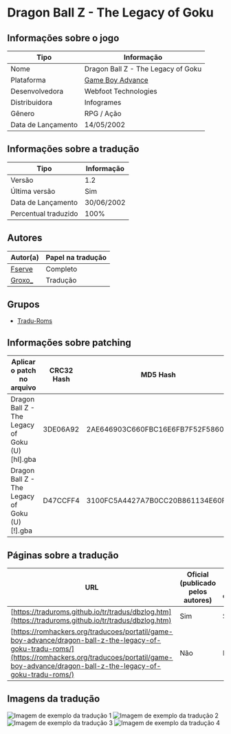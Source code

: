 # Dragon Ball Z - The Legacy of Goku

## Informações sobre o jogo

| Tipo | Informação |
| ----------- | ----------- |
| Nome | Dragon Ball Z \- The Legacy of Goku |
| Plataforma | [Game Boy Advance](../) |
| Desenvolvedora | Webfoot Technologies |
| Distribuidora | Infogrames |
| Gênero | RPG / Ação |
| Data de Lançamento | 14/05/2002 |

## Informações sobre a tradução

| Tipo | Informação |
| ----------- | ----------- |
| Versão | 1\.2 |
| Última versão | Sim |
| Data de Lançamento | 30/06/2002 |
| Percentual traduzido | 100% |

## Autores

| Autor(a) | Papel na tradução |
| ----------- | ----------- |
| [Fserve](../../../autores/fserve/) | Completo |
| [Groxo\_](../../../autores/groxo/) | Tradução |

## Grupos

* [Tradu\-Roms](../../../grupos/tradu-roms/)

## Informações sobre patching

| Aplicar o patch no arquivo | CRC32 Hash | MD5 Hash |
| ----------- | ----------- | ----------- |
| Dragon Ball Z \- The Legacy of Goku \(U\) \[hI\]\.gba | 3DE06A92 | 2AE646903C660FBC16E6FB7F52F5860F |
| Dragon Ball Z \- The Legacy of Goku \(U\) \[\!\]\.gba | D47CCFF4 | 3100FC5A4427A7B0CC20B861134E60F2 |

## Páginas sobre a tradução

| URL | Oficial (publicado pelos autores) | Possuí link de download |
| ----------- | ----------- | ----------- |
| [https://traduroms.github.io/tr/tradus/dbzlog.htm](https://traduroms.github.io/tr/tradus/dbzlog.htm) | Sim | Sim |
| [https://romhackers.org/traducoes/portatil/game-boy-advance/dragon-ball-z-the-legacy-of-goku-tradu-roms/](https://romhackers.org/traducoes/portatil/game-boy-advance/dragon-ball-z-the-legacy-of-goku-tradu-roms/) | Não | Não |

## Imagens da tradução

![Imagem de exemplo da tradução 1](1.png)
![Imagem de exemplo da tradução 2](2.png)
![Imagem de exemplo da tradução 3](3.png)
![Imagem de exemplo da tradução 4](4.png)